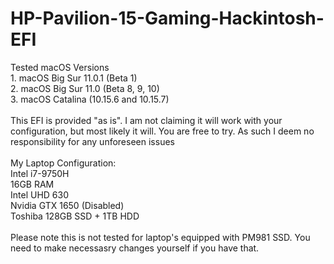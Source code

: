 # HP-Pavilion-15-Gaming-Hackintosh-EFI

Tested macOS Versions
<br>1. macOS Big Sur 11.0.1 (Beta 1)
<br>2. macOS Big Sur 11.0 (Beta 8, 9, 10)
<br>3. macOS Catalina (10.15.6 and 10.15.7)
<br><br>
This EFI is provided "as is". I am not claiming it will work with your configuration, but most likely it will. You are free to try. As such I deem no responsibility for any unforeseen issues
<br>
<br>My Laptop Configuration:
<br>Intel i7-9750H
<br>16GB RAM
<br>Intel UHD 630
<br>Nvidia GTX 1650 (Disabled)
<br>Toshiba 128GB SSD + 1TB HDD
<br>
<br>Please note this is not tested for laptop's equipped with PM981 SSD. You need to make necessasry changes yourself if you have that.
